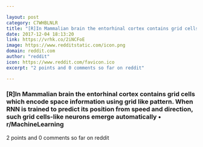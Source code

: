 ```yaml
---

layout: post
category: C7WHBLNLR
title: "[R]In Mammalian brain the entorhinal cortex contains grid cells which encode space information using grid like pattern. When RNN is trained to predict its position from speed and direction, such grid cells-like neurons emerge automatically • r/MachineLearning"
date: 2017-12-04 18:13:20
link: https://vrhk.co/2iNCFoE
image: https://www.redditstatic.com/icon.png
domain: reddit.com
author: "reddit"
icon: https://www.reddit.com/favicon.ico
excerpt: "2 points and 0 comments so far on reddit"

---
```


### [R]In Mammalian brain the entorhinal cortex contains grid cells which encode space information using grid like pattern. When RNN is trained to predict its position from speed and direction, such grid cells-like neurons emerge automatically • r/MachineLearning

2 points and 0 comments so far on reddit